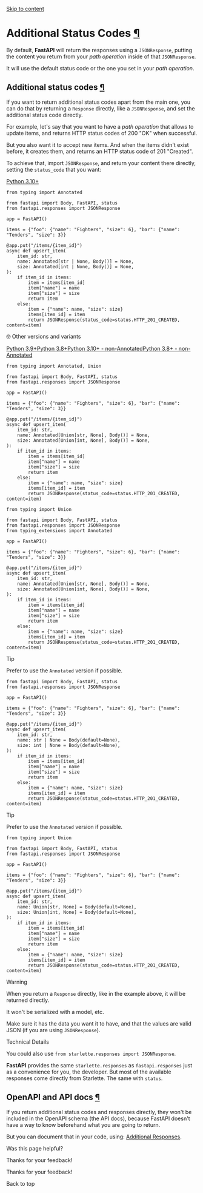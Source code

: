 [Skip to content](https://fastapi.tiangolo.com/advanced/additional-status-codes/#additional-status-codes)

# Additional Status Codes [¶](https://fastapi.tiangolo.com/advanced/additional-status-codes/\#additional-status-codes "Permanent link")

By default, **FastAPI** will return the responses using a `JSONResponse`, putting the content you return from your _path operation_ inside of that `JSONResponse`.

It will use the default status code or the one you set in your _path operation_.

## Additional status codes [¶](https://fastapi.tiangolo.com/advanced/additional-status-codes/\#additional-status-codes_1 "Permanent link")

If you want to return additional status codes apart from the main one, you can do that by returning a `Response` directly, like a `JSONResponse`, and set the additional status code directly.

For example, let's say that you want to have a _path operation_ that allows to update items, and returns HTTP status codes of 200 "OK" when successful.

But you also want it to accept new items. And when the items didn't exist before, it creates them, and returns an HTTP status code of 201 "Created".

To achieve that, import `JSONResponse`, and return your content there directly, setting the `status_code` that you want:

[Python 3.10+](https://fastapi.tiangolo.com/advanced/additional-status-codes/#__tabbed_1_1)

```md-code__content
from typing import Annotated

from fastapi import Body, FastAPI, status
from fastapi.responses import JSONResponse

app = FastAPI()

items = {"foo": {"name": "Fighters", "size": 6}, "bar": {"name": "Tenders", "size": 3}}

@app.put("/items/{item_id}")
async def upsert_item(
    item_id: str,
    name: Annotated[str | None, Body()] = None,
    size: Annotated[int | None, Body()] = None,
):
    if item_id in items:
        item = items[item_id]
        item["name"] = name
        item["size"] = size
        return item
    else:
        item = {"name": name, "size": size}
        items[item_id] = item
        return JSONResponse(status_code=status.HTTP_201_CREATED, content=item)

```

🤓 Other versions and variants

[Python 3.9+](https://fastapi.tiangolo.com/advanced/additional-status-codes/#__tabbed_2_1)[Python 3.8+](https://fastapi.tiangolo.com/advanced/additional-status-codes/#__tabbed_2_2)[Python 3.10+ - non-Annotated](https://fastapi.tiangolo.com/advanced/additional-status-codes/#__tabbed_2_3)[Python 3.8+ - non-Annotated](https://fastapi.tiangolo.com/advanced/additional-status-codes/#__tabbed_2_4)

```md-code__content
from typing import Annotated, Union

from fastapi import Body, FastAPI, status
from fastapi.responses import JSONResponse

app = FastAPI()

items = {"foo": {"name": "Fighters", "size": 6}, "bar": {"name": "Tenders", "size": 3}}

@app.put("/items/{item_id}")
async def upsert_item(
    item_id: str,
    name: Annotated[Union[str, None], Body()] = None,
    size: Annotated[Union[int, None], Body()] = None,
):
    if item_id in items:
        item = items[item_id]
        item["name"] = name
        item["size"] = size
        return item
    else:
        item = {"name": name, "size": size}
        items[item_id] = item
        return JSONResponse(status_code=status.HTTP_201_CREATED, content=item)

```

```md-code__content
from typing import Union

from fastapi import Body, FastAPI, status
from fastapi.responses import JSONResponse
from typing_extensions import Annotated

app = FastAPI()

items = {"foo": {"name": "Fighters", "size": 6}, "bar": {"name": "Tenders", "size": 3}}

@app.put("/items/{item_id}")
async def upsert_item(
    item_id: str,
    name: Annotated[Union[str, None], Body()] = None,
    size: Annotated[Union[int, None], Body()] = None,
):
    if item_id in items:
        item = items[item_id]
        item["name"] = name
        item["size"] = size
        return item
    else:
        item = {"name": name, "size": size}
        items[item_id] = item
        return JSONResponse(status_code=status.HTTP_201_CREATED, content=item)

```

Tip

Prefer to use the `Annotated` version if possible.

```md-code__content
from fastapi import Body, FastAPI, status
from fastapi.responses import JSONResponse

app = FastAPI()

items = {"foo": {"name": "Fighters", "size": 6}, "bar": {"name": "Tenders", "size": 3}}

@app.put("/items/{item_id}")
async def upsert_item(
    item_id: str,
    name: str | None = Body(default=None),
    size: int | None = Body(default=None),
):
    if item_id in items:
        item = items[item_id]
        item["name"] = name
        item["size"] = size
        return item
    else:
        item = {"name": name, "size": size}
        items[item_id] = item
        return JSONResponse(status_code=status.HTTP_201_CREATED, content=item)

```

Tip

Prefer to use the `Annotated` version if possible.

```md-code__content
from typing import Union

from fastapi import Body, FastAPI, status
from fastapi.responses import JSONResponse

app = FastAPI()

items = {"foo": {"name": "Fighters", "size": 6}, "bar": {"name": "Tenders", "size": 3}}

@app.put("/items/{item_id}")
async def upsert_item(
    item_id: str,
    name: Union[str, None] = Body(default=None),
    size: Union[int, None] = Body(default=None),
):
    if item_id in items:
        item = items[item_id]
        item["name"] = name
        item["size"] = size
        return item
    else:
        item = {"name": name, "size": size}
        items[item_id] = item
        return JSONResponse(status_code=status.HTTP_201_CREATED, content=item)

```

Warning

When you return a `Response` directly, like in the example above, it will be returned directly.

It won't be serialized with a model, etc.

Make sure it has the data you want it to have, and that the values are valid JSON (if you are using `JSONResponse`).

Technical Details

You could also use `from starlette.responses import JSONResponse`.

**FastAPI** provides the same `starlette.responses` as `fastapi.responses` just as a convenience for you, the developer. But most of the available responses come directly from Starlette. The same with `status`.

## OpenAPI and API docs [¶](https://fastapi.tiangolo.com/advanced/additional-status-codes/\#openapi-and-api-docs "Permanent link")

If you return additional status codes and responses directly, they won't be included in the OpenAPI schema (the API docs), because FastAPI doesn't have a way to know beforehand what you are going to return.

But you can document that in your code, using: [Additional Responses](https://fastapi.tiangolo.com/advanced/additional-responses/).

Was this page helpful?






Thanks for your feedback!






Thanks for your feedback!


Back to top